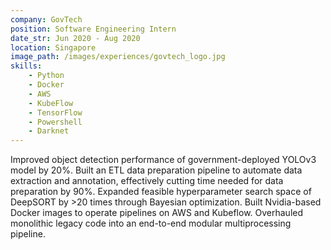 ```yaml
---
company: GovTech
position: Software Engineering Intern
date_str: Jun 2020 - Aug 2020
location: Singapore
image_path: /images/experiences/govtech_logo.jpg
skills:
    - Python
    - Docker
    - AWS
    - KubeFlow
    - TensorFlow
    - Powershell
    - Darknet
---
```

Improved object detection performance of government-deployed YOLOv3 model by 20%. Built an ETL data preparation pipeline to automate data extraction and annotation, effectively cutting time needed for data preparation by 90%. Expanded feasible hyperparameter search space of DeepSORT by >20 times through Bayesian optimization. Built Nvidia-based Docker images to operate pipelines on AWS and Kubeflow. Overhauled monolithic legacy code into an end-to-end modular multiprocessing pipeline.